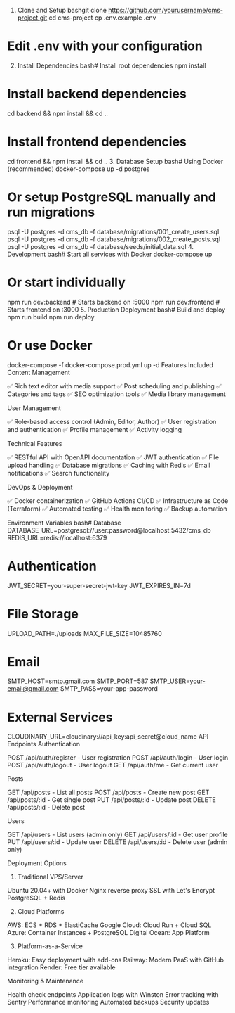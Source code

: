 1. Clone and Setup
bashgit clone https://github.com/yourusername/cms-project.git
cd cms-project
cp .env.example .env
# Edit .env with your configuration
2. Install Dependencies
bash# Install root dependencies
npm install

# Install backend dependencies
cd backend && npm install && cd ..

# Install frontend dependencies
cd frontend && npm install && cd ..
3. Database Setup
bash# Using Docker (recommended)
docker-compose up -d postgres

# Or setup PostgreSQL manually and run migrations
psql -U postgres -d cms_db -f database/migrations/001_create_users.sql
psql -U postgres -d cms_db -f database/migrations/002_create_posts.sql
psql -U postgres -d cms_db -f database/seeds/initial_data.sql
4. Development
bash# Start all services with Docker
docker-compose up

# Or start individually
npm run dev:backend    # Starts backend on :5000
npm run dev:frontend   # Starts frontend on :3000
5. Production Deployment
bash# Build and deploy
npm run build
npm run deploy

# Or use Docker
docker-compose -f docker-compose.prod.yml up -d
Features Included
Content Management

✅ Rich text editor with media support
✅ Post scheduling and publishing
✅ Categories and tags
✅ SEO optimization tools
✅ Media library management

User Management

✅ Role-based access control (Admin, Editor, Author)
✅ User registration and authentication
✅ Profile management
✅ Activity logging

Technical Features

✅ RESTful API with OpenAPI documentation
✅ JWT authentication
✅ File upload handling
✅ Database migrations
✅ Caching with Redis
✅ Email notifications
✅ Search functionality

DevOps & Deployment

✅ Docker containerization
✅ GitHub Actions CI/CD
✅ Infrastructure as Code (Terraform)
✅ Automated testing
✅ Health monitoring
✅ Backup automation

Environment Variables
bash# Database
DATABASE_URL=postgresql://user:password@localhost:5432/cms_db
REDIS_URL=redis://localhost:6379

# Authentication
JWT_SECRET=your-super-secret-jwt-key
JWT_EXPIRES_IN=7d

# File Storage
UPLOAD_PATH=./uploads
MAX_FILE_SIZE=10485760

# Email
SMTP_HOST=smtp.gmail.com
SMTP_PORT=587
SMTP_USER=your-email@gmail.com
SMTP_PASS=your-app-password

# External Services
CLOUDINARY_URL=cloudinary://api_key:api_secret@cloud_name
API Endpoints
Authentication

POST /api/auth/register - User registration
POST /api/auth/login - User login
POST /api/auth/logout - User logout
GET /api/auth/me - Get current user

Posts

GET /api/posts - List all posts
POST /api/posts - Create new post
GET /api/posts/:id - Get single post
PUT /api/posts/:id - Update post
DELETE /api/posts/:id - Delete post

Users

GET /api/users - List users (admin only)
GET /api/users/:id - Get user profile
PUT /api/users/:id - Update user
DELETE /api/users/:id - Delete user (admin only)

Deployment Options
1. Traditional VPS/Server

Ubuntu 20.04+ with Docker
Nginx reverse proxy
SSL with Let's Encrypt
PostgreSQL + Redis

2. Cloud Platforms

AWS: ECS + RDS + ElastiCache
Google Cloud: Cloud Run + Cloud SQL
Azure: Container Instances + PostgreSQL
Digital Ocean: App Platform

3. Platform-as-a-Service

Heroku: Easy deployment with add-ons
Railway: Modern PaaS with GitHub integration
Render: Free tier available

Monitoring & Maintenance

Health check endpoints
Application logs with Winston
Error tracking with Sentry
Performance monitoring
Automated backups
Security updates
